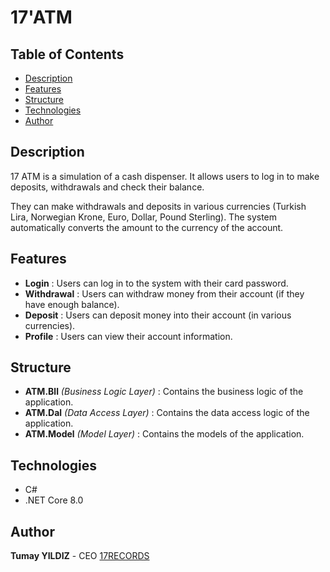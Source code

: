 # 17'ATM

## Table of Contents

<!-- no toc -->
- [Description](#description)
- [Features](#features)
- [Structure](#structure)
- [Technologies](#technologies)
- [Author](#author)
  
## Description

17 ATM is a simulation of a cash dispenser. It allows users to log in to make deposits, withdrawals and check their balance.

They can make withdrawals and deposits in various currencies (Turkish Lira, Norwegian Krone, Euro, Dollar, Pound Sterling). The system automatically converts the amount to the currency of the account.

## Features

- **Login** : Users can log in to the system with their card password.
- **Withdrawal** : Users can withdraw money from their account (if they have enough balance).
- **Deposit** : Users can deposit money into their account (in various currencies).
- **Profile** : Users can view their account information.

## Structure

- **ATM.Bll** *(Business Logic Layer)* : Contains the business logic of the application.
- **ATM.Dal** *(Data Access Layer)* : Contains the data access logic of the application.
- **ATM.Model** *(Model Layer)* : Contains the models of the application.

## Technologies

- C# 
- .NET Core 8.0

## Author

**Tumay YILDIZ** - CEO [17RECORDS](https://17records.fr)
